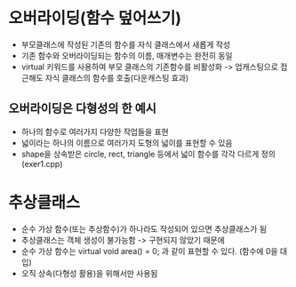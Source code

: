 # 오버라이딩(함수 덮어쓰기)
- 부모클래스에 작성된 기존의 함수를 자식 클래스에서 새롭게 작성
- 기존 함수와 오버라이딩되는 함수의 이름, 매개변수는 완전히 동일
- virtual 키워드를 사용하여 부모 클래스의 기존함수를 비활성화 -> 업캐스팅으로 접근해도 자식 클래스의 함수를 호출(다운캐스팅 효과)

## 오버라이딩은 다형성의 한 예시
- 하나의 함수로 여러가지 다양한 작업들을 표현
- 넓이라는 하나의 이름으로 여러가지 도형의 넓이를 표현할 수 있음
- shape을 상속받은 circle, rect, triangle 등에서 넓이 함수를 각각 다르게 정의 (exer1.cpp)

# 추상클래스
- 순수 가상 함수(또는 추상함수)가 하나라도 작성되어 있으면 추상클래스가 됨
- 추상클래스는 객체 생성이 불가능함 -> 구현되지 않았기 때문에
- 순수 가상 함수는 virtual void area() = 0; 과 같이 표현할 수 있다. (함수에 0을 대입)
- 오직 상속(다형성 활용)을 위해서만 사용됨